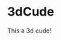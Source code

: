 <!--
 * @Author: atdow
 * @Date: 2021-03-28 00:37:28
 * @LastEditors: null
 * @LastEditTime: 2021-03-28 00:43:54
 * @Description: file content
-->
# 3dCude
This a 3d cude!
